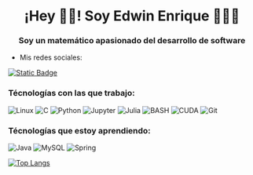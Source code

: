<p align="center" width="300">
   <h1 align="center">¡Hey 🙌🏾! Soy Edwin Enrique 👨🏻‍💻</h1>
</p>
<p align="center" width="300">
   <h3 align="center">Soy un matemático apasionado del desarrollo de software</h3>
</p>

- Mis redes sociales:

[![Static Badge](https://img.shields.io/badge/-edwinepr-%230A66C2?style=flat&logo=linkedin)](https://www.linkedin.com/in/edwin-epr/)

<!--
**edwin-epr/edwin-epr** is a ✨ _special_ ✨ repository because its `README.md` (this file) appears on your GitHub profile.

Here are some ideas to get you started:

- 🔭 I’m currently working on ...
- 🌱 I’m currently learning ...
- 👯 I’m looking to collaborate on ...
- 🤔 I’m looking for help with ...
- 💬 Ask me about ...
- 📫 How to reach me: ...
- 😄 Pronouns: ...
- ⚡ Fun fact: ...
-->

### Técnologías con las que trabajo:

![Linux](https://img.shields.io/badge/-linux-%23003366?style=for-the-badge&logo=linux&logoColor=%23FFFFFF)
![C](https://img.shields.io/badge/-language-%23A8B9CC?style=for-the-badge&logo=c&logoColor=%23FFFFFF)
![Python](https://img.shields.io/badge/-python-%233776AB?style=for-the-badge&logo=python&logoColor=%23FFFFFF)
![Jupyter](https://img.shields.io/badge/-jupyter-%23F37626?style=for-the-badge&logo=jupyter&logoColor=%23FFFFFF)
![Julia](https://img.shields.io/badge/-julia-%239558B2?style=for-the-badge&logo=julia&logoColor=%23FFFFFF)
![BASH](https://img.shields.io/badge/-bash-%234EAA25?style=for-the-badge&logo=gnubash&logoColor=%23FFFFFF)
![CUDA](https://img.shields.io/badge/-cuda-%2376B900?style=for-the-badge&logo=nvidia&logoColor=%23FFFFFF)
![Git](https://img.shields.io/badge/-git-%23F05032?style=for-the-badge&logo=git&logoColor=%23FFFFFF)

### Técnologías que estoy aprendiendo:

![Java](https://img.shields.io/badge/-java-%23437291?style=for-the-badge&logo=openjdk&logoColor=%23FFFFFF)
![MySQL](https://img.shields.io/badge/-mysql-%234479A1?style=for-the-badge&logo=mysql&logoColor=%23FFFFFF)
![Spring](https://img.shields.io/badge/-spring-%236DB33F?style=for-the-badge&logo=spring&logoColor=%23FFFFFF)









[![Top Langs](https://github-readme-stats.vercel.app/api/top-langs/?username=edwin-epr&show_icons=true&theme=catppuccin_mocha)](https://github.com/anuraghazra/github-readme-stats)
